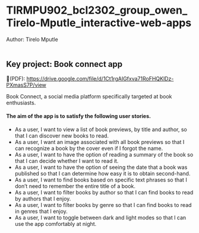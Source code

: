 # TIRMPU902_bcl2302_group_owen_Tirelo-Mputle_interactive-web-apps
Author: Tirelo Mputle <br>
<br>

## Key project: Book connect app

🔗(PDF): https://drive.google.com/file/d/1Ct1rgAIGfxva71RoFHQKlDz-PXmasS7P/view

Book Connect, a social media platform specifically targeted at book enthusiasts. <br>

#### The aim of the app is to satisfy the following user stories.<br>
* As a user, I want to view a list of book previews, by title and author, so that I can discover new books to read. <br>
* As a user, I want an image associated with all book previews so that I can recognize a book by the cover even if I forgot the name. <br>
* As a user, I want to have the option of reading a summary of the book so that I can decide whether I want to read it. <br>
* As a user, I want to have the option of seeing the date that a book was published so that I can determine how easy it is to obtain second-hand. <br>
* As a user, I want to find books based on specific text phrases so that I don’t need to remember the entire title of a book. <br>
* As a user, I want to filter books by author so that I can find books to read by authors that I enjoy. <br>
* As a user, I want to filter books by genre so that I can find books to read in genres that I enjoy. <br>
* As a user, I want to toggle between dark and light modes so that I can use the app comfortably at night. <br>
